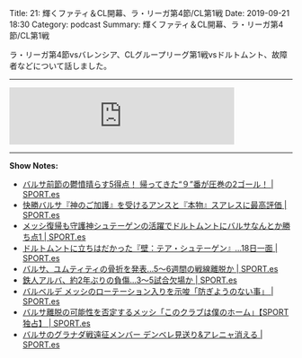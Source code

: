 Title: 21: 輝くファティ＆CL開幕、ラ・リーガ第4節/CL第1戦
Date: 2019-09-21 18:30
Category: podcast
Summary: 輝くファティ＆CL開幕、ラ・リーガ第4節/CL第1戦

ラ・リーガ第4節vsバレンシア、CLグループリーグ第1戦vsドルトムント、故障者などについて話しました。

---

<iframe src="https://anchor.fm/barcafm/embed/episodes/21-CL4CL1-e5fmos" height="102px" width="400px" frameborder="0" scrolling="no"></iframe>

---

**Show Notes:**

- [バルサ前節の鬱憤晴らす5得点！ 帰ってきた“９”番が圧巻の2ゴール！ \| SPORT\.es](https://sport-japanese.com/barcelona/news/id/25975)
- [快勝バルサ『神のご加護』を受けるアンスと『本物』スアレスに最高評価 \| SPORT\.es](https://sport-japanese.com/barcelona/news/id/25980)
- [メッシ復帰も守護神シュテーゲンの活躍でドルトムントにバルサなんとか勝ち点1 \| SPORT\.es](https://sport-japanese.com/barcelona/news/id/26023)
- [ドルトムントに立ちはだかった『壁：テア・シュテーゲン』\.\.\.18日一面 \| SPORT\.es](https://sport-japanese.com/barcelona/news/id/26040)
- [バルサ、ユムティティの骨折を発表\.\.\.5～6週間の戦線離脱か \| SPORT\.es](https://sport-japanese.com/barcelona/news/id/25972)
- [鉄人アルバ、約2年ぶりの負傷\.\.\.3〜5試合欠場か \| SPORT\.es](https://sport-japanese.com/barcelona/news/id/26074)
- [バルベルデ メッシのローテーション入りを示唆「防ぎようのない事」 \| SPORT\.es](https://sport-japanese.com/barcelona/news/id/26091)
- [バルサ離脱の可能性を否定するメッシ「このクラブは僕のホーム」【SPORT独占】 \| SPORT\.es](https://sport-japanese.com/barcelona/news/id/25934)
- [バルサのグラナダ戦遠征メンバー デンベレ見送り&アレニャ消える \| SPORT\.es](https://sport-japanese.com/barcelona/news/id/26094)
